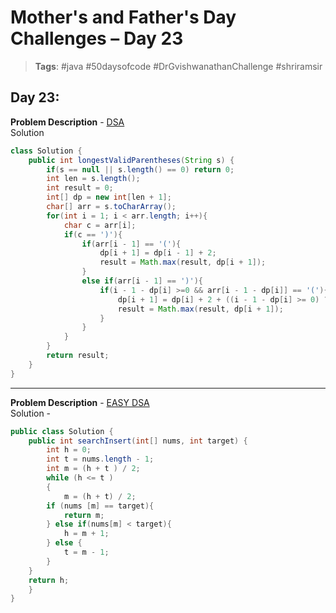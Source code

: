 # Mother's and Father's Day Challenges – Day 23

> **Tags**: #java #50daysofcode #DrGvishwanathanChallenge #shriramsir

##  Day 23:
**Problem Description** - [DSA](https://leetcode.com/problems/longest-valid-parentheses/description/) <br>
Solution
```java
class Solution {
    public int longestValidParentheses(String s) {
        if(s == null || s.length() == 0) return 0;
        int len = s.length();
        int result = 0;
        int[] dp = new int[len + 1];
        char[] arr = s.toCharArray();
        for(int i = 1; i < arr.length; i++){
            char c = arr[i];
            if(c == ')'){
                if(arr[i - 1] == '('){
                    dp[i + 1] = dp[i - 1] + 2;
                    result = Math.max(result, dp[i + 1]);
                }
                else if(arr[i - 1] == ')'){
                    if(i - 1 - dp[i] >=0 && arr[i - 1 - dp[i]] == '('){
                        dp[i + 1] = dp[i] + 2 + ((i - 1 - dp[i] >= 0) ? dp[i - 1 - dp[i]] : 0);
                        result = Math.max(result, dp[i + 1]);
                    }
                }
            }
        }
        return result;
    }
}
```

---

**Problem Description** - [EASY DSA](https://leetcode.com/problems/search-insert-position/description/) <br>
Solution - 
```java
public class Solution {
    public int searchInsert(int[] nums, int target) {
        int h = 0;
        int t = nums.length - 1;
        int m = (h + t ) / 2;
        while (h <= t )
        {
            m = (h + t) / 2;
        if (nums [m] == target){
            return m;
        } else if(nums[m] < target){
            h = m + 1;
        } else {
            t = m - 1;
        }
    }
    return h;
    }
}
```
